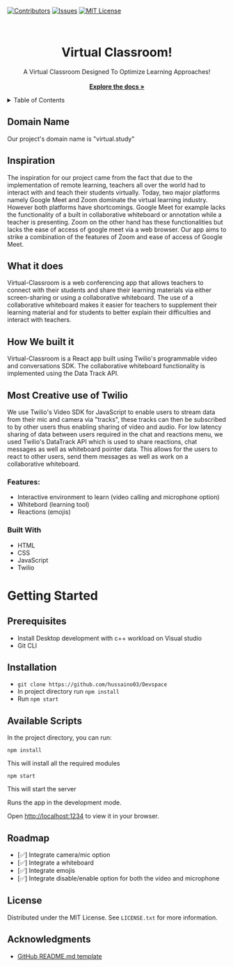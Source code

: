 
<div id="top"></div>

[![Contributors][contributors-shield]][contributors-url]
[![Issues][issues-shield]][issues-url]
[![MIT License][license-shield]][license-url]

<!-- PROJECT LOGO -->
<br>
<div align="center">

  <h1 align="center">Virtual Classroom!</h1>

  <p align="center">
    A Virtual Classroom Designed To Optimize Learning Approaches!
    <br>
    <br>
    <a href="https://github.com/hussaino03/Devspace"><strong>Explore the docs »</strong></a>
  </p>
</div>

<!-- TABLE OF CONTENTS -->
<details>
  <summary>Table of Contents</summary>
  <br>
  <br>
  <ol>
    <li>
      <a href="#about-the-project">About The Project</a>
      <ul>
        <li><a href="#built-with">Built With</a></li>
      </ul>
    </li>
    <li>
      <a href="#getting-started">Getting Started</a>
      <ul>
        <li><a href="#prerequisites">Prerequisites</a></li>
        <li><a href="#installation">Installation</a></li>
      </ul>
    </li>
    <li><a href="#usage">Usage</a></li>
    <li><a href="#roadmap">Roadmap</a></li>
    <li><a href="#contributing">Contributing</a></li>
    <li><a href="#license">License</a></li>
    <li><a href="#contact">Contact</a></li>
    <li><a href="#acknowledgments">Acknowledgments</a></li>
  </ol>
</details>



<!-- ABOUT THE PROJECT -->
## Domain Name

Our project's domain name is "virtual.study"

## Inspiration

The inspiration for our project came from the fact that due to the implementation of remote learning, teachers all over the world had to interact with and teach their students virtually. Today, two major platforms namely Google Meet and Zoom dominate the virtual learning industry. However both platforms have shortcomings. Google Meet for example lacks the functionality of a built in collaborative whiteboard or annotation while a teacher is presenting. Zoom on the other hand has these functionalities but lacks the ease of access of google meet via a web browser. Our app aims to strike a combination of the features of Zoom and ease of access of Google Meet.

## What it does

Virtual-Classroom is a web conferencing app that allows teachers to connect with their students and share their learning materials via either screen-sharing or using a collaborative whiteboard. The use of a collaborative whiteboard makes it easier for teachers to supplement their learning material and for students to better explain their difficulties and interact with teachers.

## How We built it

Virtual-Classroom is a React app built using Twilio's programmable video and conversations SDK. The collaborative whiteboard functionality is implemented using the Data Track API.

## Most Creative use of Twilio

We use Twilio's Video SDK for JavaScript to enable users to stream data from their mic and camera via "tracks", these tracks can then be subscribed to by other users thus enabling sharing of video and audio. For low latency sharing of data between users required in the chat and reactions menu, we used Twilio's DataTrack API which is used to share reactions, chat messages as well as whiteboard pointer data. This allows for the users to react to other users, send them messages as well as work on a collaborative whiteboard.

### Features:
* Interactive environment to learn (video calling and microphone option)
* Whitebord (learning tool)
* Reactions (emojis)

### Built With

* HTML
* CSS
* JavaScript
* Twilio 

<!-- GETTING STARTED -->
# Getting Started

<!-- PREREQUISITES -->
## Prerequisites
* Install Desktop development with c++ workload on Visual studio
* Git CLI

## Installation
* `git clone https://github.com/hussaino03/Devspace`
* In project directory run `npm install`
* Run `npm start`

## Available Scripts

In the project directory, you can run:

`npm install`

This will install all the required modules

`npm start`

This will start the server

Runs the app in the development mode.

Open [http://localhost:1234](http://localhost:1234) to view it in your browser.

<!-- ROADMAP -->
## Roadmap

- [✅] Integrate camera/mic option
- [✅] Integrate a whiteboard
- [✅] Integrate emojis
- [✅] Integrate disable/enable option for both the video and microphone 

<!-- LICENSE -->
## License

Distributed under the MIT License. See `LICENSE.txt` for more information.

<!-- ACKNOWLEDGMENTS -->
## Acknowledgments

* [GitHub README.md template](https://github.com/othneildrew/Best-README-Template)

<!-- MARKDOWN LINKS & IMAGES -->
<!-- https://www.markdownguide.org/basic-syntax/#reference-style-links -->
[contributors-shield]: https://img.shields.io/github/contributors/hussaino03/Devspace?color=%23&style=for-the-badge
[contributors-url]: https://github.com/hussaino03/Devspace/graphs/contributors
[issues-shield]: https://img.shields.io/github/issues/hussaino03/Devspace?style=for-the-badge
[issues-url]: https://github.com/hussaino03/Devspace/issues
[license-shield]: https://img.shields.io/github/license/othneildrew/Best-README-Template.svg?style=for-the-badge
[license-url]: https://github.com/hussaino03/Devspace/blob/main/LICENSE.txt
[product-screenshot]: loginpage.png
